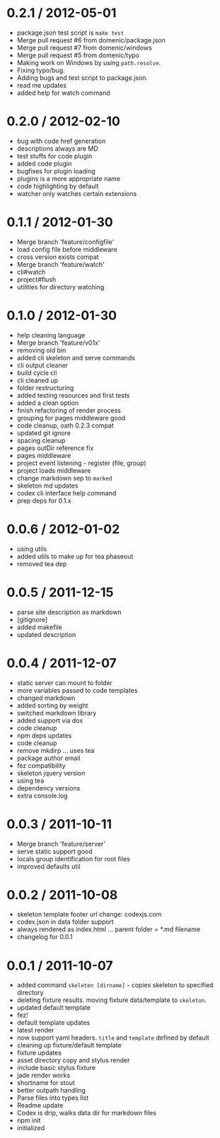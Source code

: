 
0.2.1 / 2012-05-01 
==================

  * package.json test script is `make test`
  * Merge pull request #6 from domenic/package.json
  * Merge pull request #7 from domenic/windows
  * Merge pull request #5 from domenic/typo
  * Making work on Windows by using `path.resolve`.
  * Fixing typo/bug.
  * Adding bugs and test script to package.json.
  * read me updates
  * added help for watch command

0.2.0 / 2012-02-10 
==================

  * bug with code href generation
  * descriptions always are MD
  * test stuffs for code plugin
  * added code plugin
  * bugfixes for plugin loading
  * plugins is a more appropriate name
  * code highlighting by default
  * watcher only watches certain extensions

0.1.1 / 2012-01-30 
==================

  * Merge branch 'feature/configfile'
  * load config file before middleware
  * cross version exists compat
  * Merge branch 'feature/watch'
  * cli#watch
  * project#flush
  * utilities for directory watching

0.1.0 / 2012-01-30 
==================

  * help cleaning language
  * Merge branch 'feature/v01x'
  * removing old bin
  * added cli skeleton and serve commands
  * cli output cleaner
  * build cycle cli
  * cli cleaned up
  * folder restructuring
  * added testing resources and first tests
  * added a clean option
  * finish refactoring of render process
  * grouping for pages middleware good
  * code cleanup, oath 0.2.3 compat
  * updated git ignore
  * spacing cleanup
  * pages outDir reference fix
  * pages middleware
  * project event listening - register (file, group)
  * project loads middleware
  * change markdown sep to `marked`
  * skeleton md updates
  * codex cli interface help command
  * prep deps for 0.1.x

0.0.6 / 2012-01-02
==================

  * using utils
  * added utils to make up for tea phaseout
  * removed tea dep

0.0.5 / 2011-12-15
==================

  * parse site description as markdown
  * [gitignore]
  * added makefile
  * updated description

0.0.4 / 2011-12-07
==================

  * static server can mount to folder
  * more variables passed to code templates
  * changed markdown
  * added sorting by weight
  * switched markdown library
  * added support via dox
  * code cleanup
  * npm deps updates
  * code cleanup
  * remove mkdirp … uses tea
  * package author email
  * fez compatibility
  * skeleton jquery version
  * using tea
  * dependency versions
  * extra console.log

0.0.3 / 2011-10-11
==================

  * Merge branch 'feature/server'
  * serve static support good
  * locals group identification for root files
  * improved defaults util

0.0.2 / 2011-10-08
==================

  * skeleton template footer url change: codexjs.com
  * codex.json in data folder support
  * always rendered as index.html ... parent folder = *.md filename
  * changelog for 0.0.1

0.0.1 / 2011-10-07
==================

  * added command `skeleton [dirname]` - copies skeleton to specified directory
  * deleting fixture results. moving fixture data/template to `skeleton`.
  * updated default template
  * fez!
  * default template updates
  * latest render
  * now support yaml headers. `title` and `template` defined by default
  * cleaning up fixture/default template
  * fixture updates
  * asset directory copy and stylus render
  * include basic stylus fixture
  * jade render works
  * shortname for stout
  * better outpath handling
  * Parse files into types list
  * Readme update
  * Codex is drip, walks data dir for markdown files
  * npm init
  * initialized
